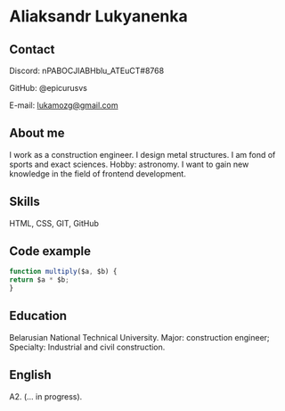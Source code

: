 # Aliaksandr Lukyanenka

## Contact

Discord: nPABOCJlABHblu_ATEuCT#8768

GitHub: @epicurusvs

E-mail: lukamozg@gmail.com

## About me
I work as a construction engineer. I design metal structures. I am fond of sports and exact sciences. Hobby: astronomy. I want to gain new knowledge in the field of frontend development.

## Skills
HTML, CSS, GIT, GitHub

## Code example   
```JavaScript
function multiply($a, $b) {
return $a * $b;
}
```
## Education
Belarusian National Technical University. Major: construction engineer; Specialty: Industrial and civil construction.

## English
A2. (... in progress). 